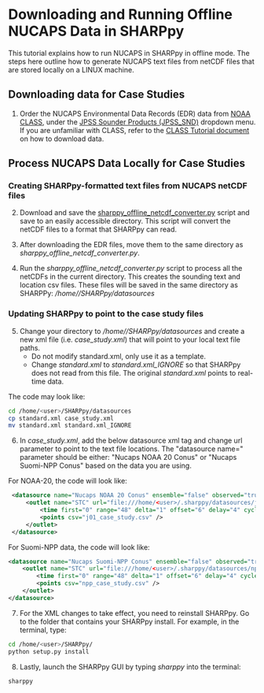 # Downloading and Running Offline NUCAPS Data in SHARPpy
This tutorial explains how to run NUCAPS in SHARPpy in offline mode. The steps here outline how to generate NUCAPS text files from netCDF files that are stored locally on a LINUX machine.

## Downloading data for Case Studies

1. Order the NUCAPS Environmental Data Records (EDR) data from [NOAA CLASS](class.noaa.gov), under the [JPSS Sounder Products (JPSS_SND)](https://www.avl.class.noaa.gov/saa/products/search?sub_id=0&datatype_family=JPSS_SND&submit.x=28&submit.y=11) dropdown menu. If you are unfamiliar with CLASS, refer to the [CLASS Tutorial document](https://weather.msfc.nasa.gov/nucaps/resources_training.html) on how to download data.

## Process NUCAPS Data Locally for Case Studies

### Creating SHARPpy-formatted text files from NUCAPS netCDF files

2. Download and save the [sharppy_offline_netcdf_converter.py](https://github.com/NUCAPS/SHARPpy) script and save to an easily accessible directory. This script will convert the netCDF files to a format that SHARPpy can read.

3. After downloading the EDR files, move them to the same directory as *sharppy_offline_netcdf_converter.py*.

4. Run the *sharppy_offline_netcdf_converter.py* script to process all the netCDFs in the current directory. This creates the sounding text and location csv files. These files will be saved in the same directory as SHARPPy: */home/<user>/SHARPpy/datasources*

### Updating SHARPpy to point to the case study files

5. Change your directory to */home/<user>/SHARPpy/datasources* and create a new xml file (i.e. *case_study.xml*) that will point to your local text file paths.
   * Do not modify standard.xml, only use it as a template.
   * Change *standard.xml* to *standard.xml_IGNORE* so that SHARPpy does not read from this file. The original *standard.xml* points to real-time data.

The code may look like:

```bash
cd /home/<user>/SHARPpy/datasources
cp standard.xml case_study.xml
mv standard.xml standard.xml_IGNORE
```

6. In *case_study.xml*, add the below datasource xml tag and change url parameter to point to the text file locations. The "datasource name=" parameter should be either: "Nucaps NOAA 20 Conus" or "Nucaps Suomi-NPP Conus" based on the data you are using.

For NOAA-20, the code will look like:

```xml
 <datasource name="Nucaps NOAA 20 Conus" ensemble="false" observed="true">
     <outlet name="STC" url="file:///home/<user>/.sharppy/datasources/j01/{srcid}.txt" format="spc" >
         <time first="0" range="48" delta="1" offset="6" delay="4" cycle="12" archive="24" start="-" end="-"/>
         <points csv="j01_case_study.csv" />
     </outlet>
 </datasource>
 ```

 For Suomi-NPP data, the code will look like:

 ```xml
 <datasource name="Nucaps Suomi-NPP Conus" ensemble="false" observed="true">
     <outlet name="STC" url="file:///home/<user>/.sharppy/datasources/npp/{srcid}.txt" format="spc" >
         <time first="0" range="48" delta="1" offset="6" delay="4" cycle="12" archive="24" start="-" end="-"/>
         <points csv="npp_case_study.csv" />
     </outlet>
 </datasource>
 ```

7. For the XML changes to take effect, you need to reinstall SHARPpy. Go to the folder that contains your SHARPpy install. For example, in the terminal, type:

```bash
cd /home/<user>/SHARPpy/
python setup.py install
```


8. Lastly, launch the SHARPpy GUI by typing *sharppy* into the terminal:

```bash
sharppy
```
